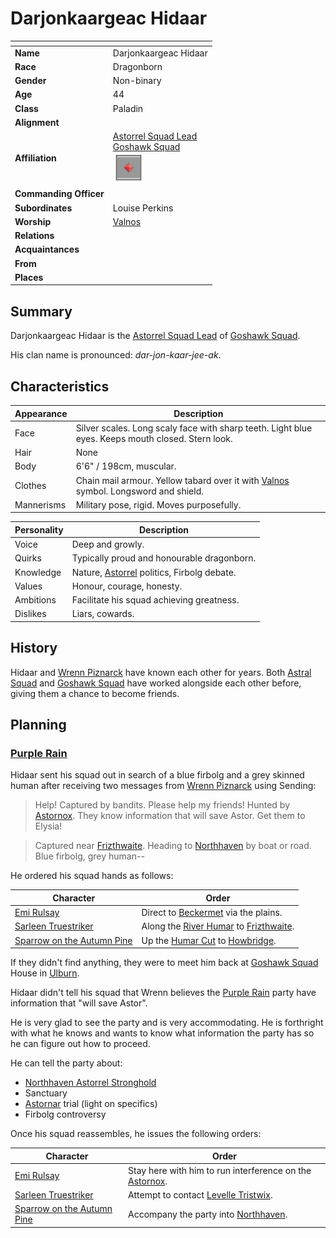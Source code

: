 # Darjonkaargeac Hidaar

| []() | |
| --- | --- |
| **Name** | Darjonkaargeac Hidaar |
| **Race** | Dragonborn |
| **Gender** | Non-binary |
| **Age** | 44 |
| **Class** | Paladin |
| **Alignment** | |
| **Affiliation** | [Astorrel Squad Lead](../civilisations/kingdom-of-astor/organisations/astorrel/ranks/3-squad-lead.md)<br />[Goshawk Squad](../civilisations/kingdom-of-astor/organisations/astorrel/squads/goshawk.md)<br /><img src="../../images/ranks/astorrel-3-squad-lead.png" height="50" /> |
| **Commanding Officer** | |
| **Subordinates** | Louise Perkins |
| **Worship** | [Valnos](../gods/gods/valnos.md) |
| **Relations** | |
| **Acquaintances** | |
| **From** | |
| **Places** | |

## Summary

Darjonkaargeac Hidaar is the [Astorrel Squad Lead](../civilisations/kingdom-of-astor/organisations/astorrel/ranks/3-squad-lead.md) of [Goshawk Squad](../civilisations/kingdom-of-astor/organisations/astorrel/squads/goshawk.md).

His clan name is pronounced: *dar-jon-kaar-jee-ak*.

## Characteristics

| Appearance | Description |
| --- | --- |
| Face | Silver scales. Long scaly face with sharp teeth. Light blue eyes. Keeps mouth closed. Stern look. |
| Hair | None |
| Body | 6'6" / 198cm, muscular. |
| Clothes | Chain mail armour. Yellow tabard over it with [Valnos](../gods/gods/valnos.md) symbol. Longsword and shield. |
| Mannerisms | Military pose, rigid. Moves purposefully. |

| Personality | Description |
| --- | --- |
| Voice | Deep and growly. |
| Quirks | Typically proud and honourable dragonborn. |
| Knowledge | Nature, [Astorrel](../civilisations/kingdom-of-astor/organisations/astorrel/astorrel.md) politics, Firbolg debate. |
| Values | Honour, courage, honesty. |
| Ambitions | Facilitate his squad achieving greatness. |
| Dislikes | Liars, cowards. |

## History

Hidaar and [Wrenn Piznarck](wrenn-piznarck.md) have known each other for years. Both [Astral Squad](../civilisations/kingdom-of-astor/organisations/astorrel/squads/astral.md) and [Goshawk Squad](../civilisations/kingdom-of-astor/organisations/astorrel/squads/goshawk.md) have worked alongside each other before, giving them a chance to become friends.

## Planning

### [Purple Rain](../../campaigns/purple-rain/purple-rain.md)

Hidaar sent his squad out in search of a blue firbolg and a grey skinned human after receiving two messages from [Wrenn Piznarck](wrenn-piznarck.md) using Sending:

> Help! Captured by bandits. Please help my friends! Hunted by [Astornox](../civilisations/kingdom-of-astor/organisations/astornox/astornox.md). They know information that will save Astor. Get them to Elysia!

> Captured near [Frizthwaite](../places/villages/frizthwaite.md). Heading to [Northhaven](../places/cities/northhaven.md) by boat or road. Blue firbolg, grey human--

He ordered his squad hands as follows:

| Character | Order |
| --- | --- |
| [Emi Rulsay](emi-rulsay.md) | Direct to [Beckermet](../places/towns/beckermet.md) via the plains. |
| [Sarleen Truestriker](sarleen-truestriker.md) | Along the [River Humar](../places/rivers-lakes/river-humar.md) to [Frizthwaite](../places/villages/frizthwaite.md). |
| [Sparrow on the Autumn Pine](sparrow-on-the-autumn-pine.md) | Up the [Humar Cut](../places/roads/humar-cut.md) to [Howbridge](../places/towns/howbridge.md). |

If they didn't find anything, they were to meet him back at [Goshawk Squad](../civilisations/kingdom-of-astor/organisations/astorrel/squads/goshawk.md) House in [Ulburn](../places/villages/ulburn.md).

Hidaar didn't tell his squad that Wrenn believes the [Purple Rain](../../campaigns/purple-rain/purple-rain.md) party have information that "will save Astor".

He is very glad to see the party and is very accommodating. He is forthright with what he knows and wants to know what information the party has so he can figure out how to proceed.

He can tell the party about:
- [Northhaven Astorrel Stronghold](../places/strongholds/northhaven-astorrel-stronghold.md)
- Sanctuary
- [Astornar](../civilisations/kingdom-of-astor/organisations/astornar.md) trial (light on specifics)
- Firbolg controversy

Once his squad reassembles, he issues the following orders:

| Character | Order |
| --- | --- |
| [Emi Rulsay](emi-rulsay.md) | Stay here with him to run interference on the [Astornox](../civilisations/kingdom-of-astor/organisations/astornox/astornox.md). |
| [Sarleen Truestriker](sarleen-truestriker.md) | Attempt to contact [Levelle Tristwix](levelle-tristwix.md). |
| [Sparrow on the Autumn Pine](sparrow-on-the-autumn-pine.md) | Accompany the party into [Northhaven](../places/cities/northhaven.md). |
